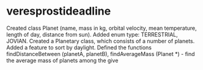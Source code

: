 # veresprostideadline
Created class Planet (name, mass in kg, orbital velocity, mean temperature, length of day, distance from sun). Added enum type: TERRESTRIAL, JOVIAN. Created a Planetary class, which consists of a number of planets. Added a feature to sort by daylight. Defined the functions findDistanceBetween (planetA, planetB), findAverageMass (Planet *) - find the average mass of planets among the give
